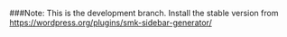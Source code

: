 ###Note:
This is the development branch. Install the stable version from https://wordpress.org/plugins/smk-sidebar-generator/
